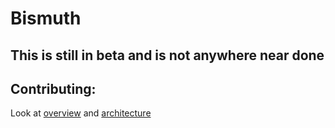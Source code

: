 # Bismuth

## This is still in beta and is not anywhere near done

## Contributing:
Look at [overview](overview.md) and [architecture](docs/architecture.md)
